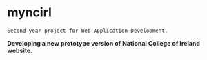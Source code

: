 # myncirl

    Second year project for Web Application Development. 
<b> Developing a new prototype version of National College of Ireland website.<b>
